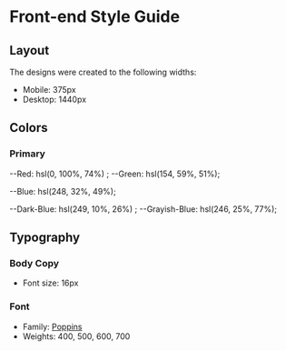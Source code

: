 # Front-end Style Guide

## Layout

The designs were created to the following widths:

- Mobile: 375px
- Desktop: 1440px

## Colors

### Primary

--Red: hsl(0, 100%, 74%) ;
--Green: hsl(154, 59%, 51%);


--Blue: hsl(248, 32%, 49%);


--Dark-Blue: hsl(249, 10%, 26%) ;
--Grayish-Blue: hsl(246, 25%, 77%);

## Typography

### Body Copy

- Font size: 16px

### Font

- Family: [Poppins](https://fonts.google.com/specimen/Poppins)
- Weights: 400, 500, 600, 700
